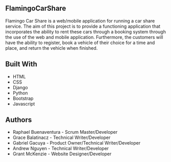## FlamingoCarShare

Flamingo Car Share is a web/mobile application for running a car share service.
The aim of this project is to provide a functioning application that incorporates
the ability to rent these cars through a booking system through the use of the web
and mobile application. Furthermore, the customers will have the ability to register,
book a vehicle of their choice for a time and place, and return the vehicle when finished.

## Built With

* HTML
* CSS
* Django
* Python
* Bootstrap
* Javascript

## Authors
* Raphael Buenaventura - Scrum Master/Developer
* Grace Balatinacz - Technical Writer/Developer
* Gabriel Gacuya - Product Owner/Technical Writer/Developer
* Andrew Nguyen - Technical Writer/Developer
* Grant McKenzie - Website Designer/Developer
